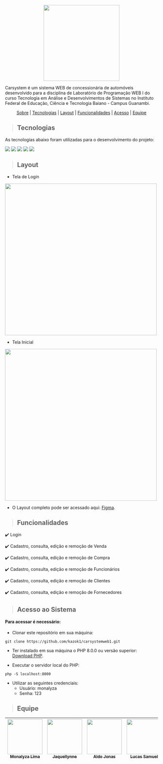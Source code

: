 <div align="center">
  
<img src="https://github.com/kazok1/carsystemweb1/blob/main/public/img/logo.png" width="250">
  
</div>

Carsystem é um sistema WEB de concessionária de automóveis desenvolvido para a disciplina de Laboratório de Programação WEB I do curso Tecnologia em Análise e Desenvolvimentos de Sistemas no Instituto Federal de Educação, Ciência e Tecnologia Baiano - Campus Guanambi.

<div align="center">

[Sobre](#carsystem) | [Tecnologias](#tecnologias) | [Layout](#layout) | [Funcionalidades](#funcionalidades) | [Acesso](#acesso-ao-sistema) | [Equipe](#equipe)

</div>

> ## Tecnologias

As tecnologias abaixo foram utilizadas para o desenvolvimento do projeto: 

<img src="https://img.shields.io/static/v1?label=&message=PHP&color=black&style=for-the-badge&logo=PHP"/> <img src="https://img.shields.io/static/v1?label=&message=CSS 3&color=black&style=for-the-badge&logo=CSS3"/> <img src="https://img.shields.io/static/v1?label=&message=JAVASCRIPT&color=black&style=for-the-badge&logo=JAVASCRIPT"/> <img src="https://img.shields.io/static/v1?label=&message=HTML 5&color=black&style=for-the-badge&logo=HTML5"/> <img src="https://img.shields.io/static/v1?label=&message=MYSQL&color=black&style=for-the-badge&logo=MYSQL"/>

> ## Layout

* Tela de Login

<img src="https://github.com/kazok1/carsystemweb1/blob/main/public/img/login.png" width="500">

* Tela Inicial

<img src="https://github.com/kazok1/carsystemweb1/blob/main/public/img/inicio.jpg" width="500">

* O Layout completo pode ser acessado aqui: <a href="https://www.figma.com/file/JK2nf5dnbcsvqpXIelspwH/Car-System-1.1?node-id=0%3A1">Figma</a>.

> ## Funcionalidades

:heavy_check_mark: Login

:heavy_check_mark: Cadastro, consulta, edição e remoção de Venda

:heavy_check_mark: Cadastro, consulta, edição e remoção de Compra

:heavy_check_mark: Cadastro, consulta, edição e remoção de Funcionários

:heavy_check_mark: Cadastro, consulta, edição e remoção de Clientes

:heavy_check_mark: Cadastro, consulta, edição e remoção de Fornecedores

> ## Acesso ao Sistema

#### Para acessar é necessário:

- Clonar este repositório em sua máquina:

```
git clone https://github.com/kazok1/carsystemweb1.git
```

- Ter instalado em sua máquina o PHP 8.0.0 ou versão superior: <a href="https://www.php.net/downloads">Download PHP</a>.

- Executar o servidor local do PHP:

```
php -S localhost:8000
```

- Utilizar as seguintes credenciais:
  - Usuário: monalyza
  - Senha: 123

> ## Equipe

| [<img src="https://avatars.githubusercontent.com/u/71106432?v=4" width=115><br><sub>Monalyza Lima</sub>](https://github.com/MonalyzaLima) |  [<img src="https://avatars.githubusercontent.com/u/51082468?v=4" width=115 > <br> <sub> Jaquellynne </sub>](https://github.com/Jaquellynne) |  [<img src="https://avatars.githubusercontent.com/u/48457675?v=4" width=115 > <br> <sub> Aldo Jonas </sub>](https://github.com/Aldojonas) | [<img src="https://avatars.githubusercontent.com/u/56159359?v=4" width=115 > <br> <sub> Lucas Samuel </sub>](https://github.com/lucasamuel) | [<img src="https://avatars.githubusercontent.com/u/52259539?v=4" width=115 > <br> <sub> Luis Felipe </sub>](https://github.com/kazok1) 
| :---: | :---: | :---: | :---:| :---:
